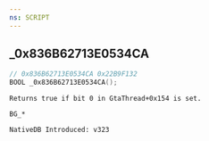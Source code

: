 ```yaml
---
ns: SCRIPT
---
```

## _0x836B62713E0534CA

```c
// 0x836B62713E0534CA 0x22B9F132
BOOL _0x836B62713E0534CA();
```

```
Returns true if bit 0 in GtaThread+0x154 is set.

BG_*

NativeDB Introduced: v323
```

